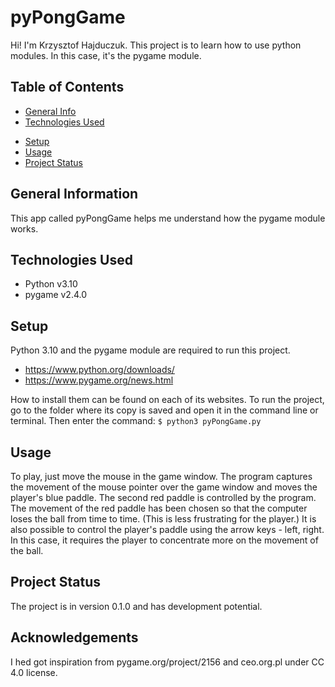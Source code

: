 # pyPongGame
Hi! I'm Krzysztof Hajduczuk. This project is to learn how to use python modules. In this case, it's the pygame module.

## Table of Contents
* [General Info](#general-information)
* [Technologies Used](#technologies-used)
<!-- * [Features](#features)
* [Screenshots](#screenshots) -->
* [Setup](#setup)
* [Usage](#usage) 
* [Project Status](#project-status)
<!-- * [Room for Improvement](#room-for-improvement)
* [Acknowledgements](#acknowledgements)
* [Contact](#contact)
<!-- * [License](#license) -->


## General Information
This app called pyPongGame helps me understand how the pygame module works.
<!-- You don't have to answer all the questions - just the ones relevant to your project. -->


## Technologies Used
- Python v3.10
- pygame v2.4.0

<!--
## Features
List the ready features here:
- Awesome feature 1
- Awesome feature 2
- Awesome feature 3


## Screenshots
![Example screenshot](./img/screenshot.png)
<!-- If you have screenshots you'd like to share, include them here. -->


## Setup
Python 3.10 and the pygame module are required to run this project. 
- https://www.python.org/downloads/
- https://www.pygame.org/news.html
<!--
Where are they listed? A requirements.txt or a Pipfile.lock file perhaps? Where is it located?
Proceed to describe how to install / setup one's local environment / get started with the project. -->
How to install them can be found on each of its websites.
To run the project, go to the folder where its copy is saved and open it in the command line or terminal.
Then enter the command: `$ python3 pyPongGame.py `


## Usage
To play, just move the mouse in the game window. The program captures the movement of the mouse pointer over the game window and moves the player's blue paddle. The second red paddle is controlled by the program. The movement of the red paddle has been chosen so that the computer loses the ball from time to time. (This is less frustrating for the player.)
It is also possible to control the player's paddle using the arrow keys - left, right. In this case, it requires the player to concentrate more on the movement of the ball.
<!--
How does one go about using it?
Provide various use cases and code examples here.

`write-your-code-here`
-->

## Project Status
The project is in version 0.1.0 and has development potential.
<!-- / _complete_ / _no longer being worked on_. If you are no longer working on it, provide reasons why.

<!--
## Room for Improvement
Include areas you believe need improvement / could be improved. Also add TODOs for future development.

Room for improvement:
- Improvement to be done 1
- Improvement to be done 2

To do:
- Feature to be added 1
- Feature to be added 2
-->


## Acknowledgements
I hed got inspiration from pygame.org/project/2156 and ceo.org.pl under CC 4.0 license.

<!--
## Contact
Created by [@flynerdpl](https://www.flynerd.pl/) - feel free to contact me!


<!-- Optional -->
<!-- ## License -->
<!-- This project is open source and available under the [... License](). -->

<!-- You don't have to include all sections - just the one's relevant to your project -->
